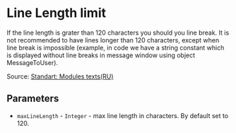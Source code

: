 # Line Length limit

If the line length is grater than 120 characters you should you line break. It is not recommended to have lines longer than 120 characters, except when line break is impossible (example, in code we have a string constant which is displayed without line breaks in message window using object MessageToUser).

Source: [Standart: Modules texts(RU)](https://its.1c.ru/db/v8std#content:456:hdoc)

## Parameters

- `maxLineLength` - `Integer` - max line length in characters. By default set to 120.
